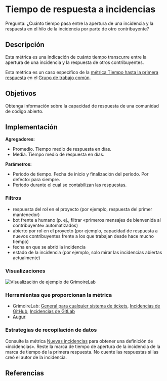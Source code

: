 # Tiempo de respuesta a incidencias

Pregunta: ¿Cuánto tiempo pasa entre la apertura de una incidencia y la respuesta en el hilo de la incidencia por parte de otro contribuyente?

## Descripción
Esta métrica es una indicación de cuánto tiempo transcurre entre la apertura de una incidencia y la respuesta de otros contribuyentes.

Esta métrica es un caso específico de la [métrica Tiempo hasta la primera respuesta](https://github.com/chaoss/wg-common/blob/master/focus-areas/when/time-to-first-response.md) en el [Grupo de trabajo común](https://github.com/chaoss/wg-common).


## Objetivos
Obtenga información sobre la capacidad de respuesta de una comunidad de código abierto.

## Implementación

**Agregadores:**
* Promedio. Tiempo medio de respuesta en días.
* Media. Tiempo medio de respuesta en días.

**Parámetros:**
* Período de tiempo. Fecha de inicio y finalización del período. Por defecto: para siempre.
*  Periodo durante el cual se contabilizan las respuestas.

### Filtros
* respuesta del rol en el proyecto (por ejemplo, respuesta del primer mantenedor)
* bot frente a humano (p. ej., filtrar «primeros mensajes de bienvenida al contribuyente» automatizados)
* abierto por rol en el proyecto (por ejemplo, capacidad de respuesta a nuevos contribuyentes frente a los que trabajan desde hace mucho tiempo)
* fecha en que se abrió la incidencia
* estado de la incidencia (por ejemplo, solo mirar las incidencias abiertas actualmente)

### Visualizaciones
![Visualización de ejemplo de GrimoireLab](images/issue_response_duration_grimoirelab.png)

### Herramientas que proporcionan la métrica
* GrimoireLab: [General para cualquier sistema de tickets](https://chaoss.github.io/grimoirelab-sigils/panels/efficiency-timing-overview/), [Incidencias de GitHub](https://chaoss.github.io/grimoirelab-sigils/panels/github-issues-efficiency/), [Incidencias de GitLab](https://chaoss.github.io/grimoirelab-sigils/panels/gitlab-issues-efficiency/)
* [Augur](http://augur.osshealth.io/api_docs/#api-Evolution-Issue_Response_Time_Repo_)

### Estrategias de recopilación de datos

Consulte la métrica [Nuevas incidencias](https://github.com/chaoss/wg-evolution/blob/master/metrics/Issues_New.md) para obtener una definición de «incidencias». Reste la marca de tiempo de apertura de la incidencia de la marca de tiempo de la primera respuesta. No cuente las respuestas si las creó el autor de la incidencia.

## Referencias
